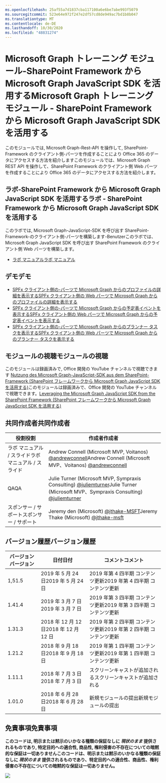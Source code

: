 ```yaml
---
ms.openlocfilehash: 25af55a7d1837cba117100a6e6be7abe993f5079
ms.sourcegitcommit: 523e64e972f247e2df57cd8de949ac7bd1b8b047
ms.translationtype: MT
ms.contentlocale: de-DE
ms.lasthandoff: 10/30/2020
ms.locfileid: "48831274"
---
```

# <a name="microsoft-graph-----sharepoint-framework--microsoft-graph-javascript-sdk-"></a><span data-ttu-id="5f1ca-101">Microsoft Graph トレーニング モジュール-SharePoint Framework から Microsoft Graph JavaScript SDK を活用する</span><span class="sxs-lookup"><span data-stu-id="5f1ca-101">Microsoft Graph トレーニング モジュール - SharePoint Framework から Microsoft Graph JavaScript SDK を活用する</span></span>

<span data-ttu-id="5f1ca-102">このモジュールでは, Microsoft Graph-Rest-API を操作して, SharePoint-Framework のクライアント側-パーツを作成することにより Office 365 のデータにアクセスする方法を紹介します</span><span class="sxs-lookup"><span data-stu-id="5f1ca-102">このモジュールでは、Microsoft Graph REST API を操作して、SharePoint Framework のクライアント側 Web パーツを作成することにより Office 365 のデータにアクセスする方法を紹介します。</span></span>

## <a name="---sharepoint-framework--microsoft-graph-javascript-sdk-"></a><span data-ttu-id="5f1ca-103">ラボ-SharePoint Framework から Microsoft Graph JavaScript SDK を活用する</span><span class="sxs-lookup"><span data-stu-id="5f1ca-103">ラボ - SharePoint Framework から Microsoft Graph JavaScript SDK を活用する</span></span>

<span data-ttu-id="5f1ca-104">このラボでは, Microsoft Graph-JavaScript-SDK を呼び出す SharePoint-Framework-のクライアント側-パーツを構築します-Benutzer</span><span class="sxs-lookup"><span data-stu-id="5f1ca-104">このラボでは、Microsoft Graph JavaScript SDK を呼び出す SharePoint Framework のクライアント側 Web パーツを構築します。</span></span>

- [<span data-ttu-id="5f1ca-105">ラボ マニュアル</span><span class="sxs-lookup"><span data-stu-id="5f1ca-105">ラボ マニュアル</span></span>](./Lab.md)

## <a name=""></a><span data-ttu-id="5f1ca-106">デモ</span><span class="sxs-lookup"><span data-stu-id="5f1ca-106">デモ</span></span>

- [<span data-ttu-id="5f1ca-107">SPFx クライアント側の-パーツで Microsoft Graph からのプロファイルの詳細を表示する</span><span class="sxs-lookup"><span data-stu-id="5f1ca-107">SPFx クライアント側の Web パーツで Microsoft Graph からのプロファイルの詳細を表示する</span></span>](./Demos/01-personal-info)
- [<span data-ttu-id="5f1ca-108">SPFx クライアント側の-パーツで Microsoft Graph からの予定表イベントを表示する</span><span class="sxs-lookup"><span data-stu-id="5f1ca-108">SPFx クライアント側の Web パーツで Microsoft Graph からの予定表イベントを表示する</span></span>](./Demos/02-events)
- [<span data-ttu-id="5f1ca-109">SPFx クライアント側の-パーツで Microsoft Graph からのプランナー タスクを表示する</span><span class="sxs-lookup"><span data-stu-id="5f1ca-109">SPFx クライアント側の Web パーツで Microsoft Graph からのプランナー タスクを表示する</span></span>](./Demos/03-tasks)

## <a name=""></a><span data-ttu-id="5f1ca-110">モジュールの視聴</span><span class="sxs-lookup"><span data-stu-id="5f1ca-110">モジュールの視聴</span></span>

<span data-ttu-id="5f1ca-111">このモジュールは録画済みで, Office 開発の YouTube チャンネルで視聴できます [Nutzung des Microsoft Graph-JavaScript-SDK aus dem SharePoint-Framework (SharePoint フレームワークから Microsoft Graph JavaScript SDK を活用する)](https://www.youtube.com/watch?v=U1JrBwP3vc8)</span><span class="sxs-lookup"><span data-stu-id="5f1ca-111">このモジュールは録画済みで、Office 開発の YouTube チャンネルで視聴できます。[Leveraging the Microsoft Graph JavaScript SDK from the SharePoint Framework (SharePoint フレームワークから Microsoft Graph JavaScript SDK を活用する)](https://www.youtube.com/watch?v=U1JrBwP3vc8)</span></span>

## <a name=""></a><span data-ttu-id="5f1ca-112">共同作成者</span><span class="sxs-lookup"><span data-stu-id="5f1ca-112">共同作成者</span></span>

| <span data-ttu-id="5f1ca-113">役割</span><span class="sxs-lookup"><span data-stu-id="5f1ca-113">役割</span></span> | <span data-ttu-id="5f1ca-114">作成者</span><span class="sxs-lookup"><span data-stu-id="5f1ca-114">作成者</span></span> |
| -------------------- | --------------------------------------------------------------------------------------------- |
| <span data-ttu-id="5f1ca-115">ラボ マニュアル / スライド</span><span class="sxs-lookup"><span data-stu-id="5f1ca-115">ラボ マニュアル / スライド</span></span> | <span data-ttu-id="5f1ca-116">Andrew Connell (Microsoft MVP, Voitanos) [@andrewconnell](//github.com/andrewconnell)</span><span class="sxs-lookup"><span data-stu-id="5f1ca-116">Andrew Connell (Microsoft MVP、Voitanos) [@andrewconnell](//github.com/andrewconnell)</span></span> |
| <span data-ttu-id="5f1ca-117">QA</span><span class="sxs-lookup"><span data-stu-id="5f1ca-117">QA</span></span> | <span data-ttu-id="5f1ca-118">Julie Turner (Microsoft MVP, Sympraxis Consulting) [@juliemturner](//github.com/juliemturner)</span><span class="sxs-lookup"><span data-stu-id="5f1ca-118">Julie Turner (Microsoft MVP、Sympraxis Consulting) [@juliemturner](//github.com/juliemturner)</span></span> |
| <span data-ttu-id="5f1ca-119">スポンサー / サポート</span><span class="sxs-lookup"><span data-stu-id="5f1ca-119">スポンサー / サポート</span></span> | <span data-ttu-id="5f1ca-120">Jeremy den (Microsoft) [@jthake-MSFT](//github.com/jthake-msft)</span><span class="sxs-lookup"><span data-stu-id="5f1ca-120">Jeremy Thake (Microsoft) [@jthake-msft](//github.com/jthake-msft)</span></span> |

## <a name=""></a><span data-ttu-id="5f1ca-121">バージョン履歴</span><span class="sxs-lookup"><span data-stu-id="5f1ca-121">バージョン履歴</span></span>

| <span data-ttu-id="5f1ca-122">バージョン</span><span class="sxs-lookup"><span data-stu-id="5f1ca-122">バージョン</span></span> | <span data-ttu-id="5f1ca-123">日付</span><span class="sxs-lookup"><span data-stu-id="5f1ca-123">日付</span></span> | <span data-ttu-id="5f1ca-124">コメント</span><span class="sxs-lookup"><span data-stu-id="5f1ca-124">コメント</span></span> |
| ------- | ------------------ | ---------------------- |
| <span data-ttu-id="5f1ca-125">1,5</span><span class="sxs-lookup"><span data-stu-id="5f1ca-125">1.5</span></span> | <span data-ttu-id="5f1ca-126">2019 年 5 月 24 日</span><span class="sxs-lookup"><span data-stu-id="5f1ca-126">2019 年 5 月 24 日</span></span> | <span data-ttu-id="5f1ca-127">2019 年第 4 四半期 コンテンツ更新</span><span class="sxs-lookup"><span data-stu-id="5f1ca-127">2019 年第 4 四半期 コンテンツ更新</span></span> |
| <span data-ttu-id="5f1ca-128">1.4</span><span class="sxs-lookup"><span data-stu-id="5f1ca-128">1.4</span></span> | <span data-ttu-id="5f1ca-129">2019 年 3 月 7 日</span><span class="sxs-lookup"><span data-stu-id="5f1ca-129">2019 年 3 月 7 日</span></span> | <span data-ttu-id="5f1ca-130">2019 年第 3 四半期 コンテンツ更新</span><span class="sxs-lookup"><span data-stu-id="5f1ca-130">2019 年第 3 四半期 コンテンツ更新</span></span> |
| <span data-ttu-id="5f1ca-131">1.3</span><span class="sxs-lookup"><span data-stu-id="5f1ca-131">1.3</span></span> | <span data-ttu-id="5f1ca-132">2018 年 12 月 12 日</span><span class="sxs-lookup"><span data-stu-id="5f1ca-132">2018 年 12 月 12 日</span></span> | <span data-ttu-id="5f1ca-133">2019 年第 2 四半期 コンテンツ更新</span><span class="sxs-lookup"><span data-stu-id="5f1ca-133">2019 年第 2 四半期 コンテンツ更新</span></span> |
| <span data-ttu-id="5f1ca-134">1.2</span><span class="sxs-lookup"><span data-stu-id="5f1ca-134">1.2</span></span> | <span data-ttu-id="5f1ca-135">2018 年 9 月 18 日</span><span class="sxs-lookup"><span data-stu-id="5f1ca-135">2018 年 9 月 18 日</span></span> | <span data-ttu-id="5f1ca-136">2019 年第 1 四半期 コンテンツ更新</span><span class="sxs-lookup"><span data-stu-id="5f1ca-136">2019 年第 1 四半期 コンテンツ更新</span></span> |
| <span data-ttu-id="5f1ca-137">1.1</span><span class="sxs-lookup"><span data-stu-id="5f1ca-137">1.1</span></span> | <span data-ttu-id="5f1ca-138">2018 年 7 月 3 日</span><span class="sxs-lookup"><span data-stu-id="5f1ca-138">2018 年 7 月 3 日</span></span> | <span data-ttu-id="5f1ca-139">スクリーンキャストが追加される</span><span class="sxs-lookup"><span data-stu-id="5f1ca-139">スクリーンキャストが追加される</span></span> |
| <span data-ttu-id="5f1ca-140">1.0</span><span class="sxs-lookup"><span data-stu-id="5f1ca-140">1.0</span></span> | <span data-ttu-id="5f1ca-141">2018 年 6 月 28 日</span><span class="sxs-lookup"><span data-stu-id="5f1ca-141">2018 年 6 月 28 日</span></span> | <span data-ttu-id="5f1ca-142">新規モジュールの提出</span><span class="sxs-lookup"><span data-stu-id="5f1ca-142">新規モジュールの提出</span></span> |

## <a name=""></a><span data-ttu-id="5f1ca-143">免責事項</span><span class="sxs-lookup"><span data-stu-id="5f1ca-143">免責事項</span></span>

<span data-ttu-id="5f1ca-144">**このコードは, 明示または黙示のいかなる種類の保証なしに _現状のまま_ 提供されるものであり, 特定目的への適合性, 商品性, 権利侵害の不存在についての暗黙的な保証は一切ありません**</span><span class="sxs-lookup"><span data-stu-id="5f1ca-144">**このコードは、明示または黙示のいかなる種類の保証なしに _現状のまま_ 提供されるものであり、特定目的への適合性、商品性、権利侵害の不存在についての暗黙的な保証は一切ありません。**</span></span>

<img src="https://telemetry.sharepointpnp.com/msgraph-training-spfx" />
